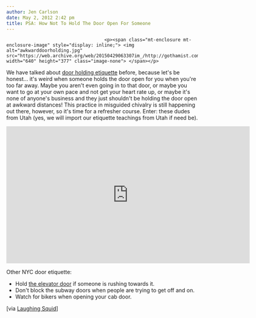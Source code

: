 ```yaml
---
author: Jen Carlson
date: May 2, 2012 2:42 pm
title: PSA: How Not To Hold The Door Open For Someone
---
```


	
										<p><span class="mt-enclosure mt-enclosure-image" style="display: inline;"> <img alt="awkwarddoorholding.jpg" src="https://web.archive.org/web/20150429063307im_/http://gothamist.com/attachments/arts_jen/awkwarddoorholding.jpg" width="640" height="377" class="image-none"> </span></p>

<p>We have talked about <a href="https://web.archive.org/web/20150429063307/http://gothamist.com/2011/06/22/door_holding_etiquette.php">door holding etiquette</a> before, because let&apos;s be honest... it&apos;s weird when someone holds the door open for you when you&apos;re too far away. Maybe you aren&apos;t even going in to that door, or maybe you want to go at your own pace and not get your heart rate up, or maybe it&apos;s none of anyone&apos;s business and they just shouldn&apos;t be holding the door open at awkward distances! This practice in misguided chivalry is still happening out there, however, so it&apos;s time for a refresher course. Enter: these dudes from Utah (yes, we will import our etiquette teachings from Utah if need be).</p>

<p><iframe width="640" height="360" src="https://web.archive.org/web/20150429063307if_/http://www.youtube.com/embed/QpRO39X1rTk" frameborder="0" allowfullscreen></iframe></p>

<p>Other NYC door etiquette:</p><ul><li>Hold <a href="https://web.archive.org/web/20150429063307/http://gothamist.com/2011/05/10/its_national_etiquette_week_be_nice.php#photo-8">the elevator door</a> if someone is rushing towards it.<br>
</li><li>Don&apos;t block the subway doors when people are trying to get off and on.<br>
</li><li>Watch for bikers when opening your cab door.</li></ul><p></p>

<p>[via <a href="https://web.archive.org/web/20150429063307/http://laughingsquid.com/awkwardly-holding-the-door-open-for-people-who-are-far-away/?utm_source=feedburner&amp;utm_medium=feed&amp;utm_campaign=Feed%3A+laughingsquid+%28Laughing+Squid%29">Laughing Squid</a>]</p>					
										
									
				